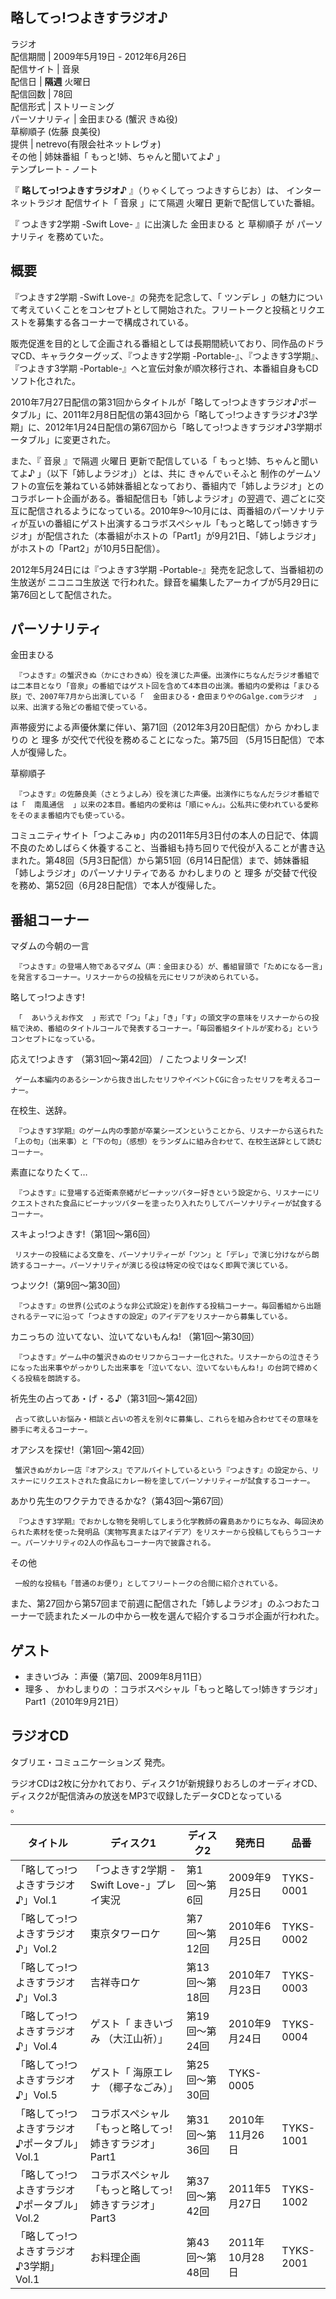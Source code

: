 略してっ!つよきすラジオ♪  
---  
ラジオ  
配信期間  |  2009年5月19日 - 2012年6月26日   
配信サイト  |  音泉   
配信日  |  **隔週** 火曜日   
配信回数  |  78回   
配信形式  |  ストリーミング   
パーソナリティ  |  金田まひる  (蟹沢 きぬ役)   
草柳順子  (佐藤 良美役)  
提供  |  netrevo(有限会社ネットレヴォ)   
その他  |  姉妹番組「  もっと!姉、ちゃんと聞いてよ♪  」   
テンプレート  \-  ノート  
  
『 **略してっ!つよきすラジオ♪** 』（りゃくしてっ つよきすらじお）は、  インターネットラジオ  配信サイト「  音泉  」にて隔週  火曜日
更新で配信していた番組。

『  つよきす2学期 -Swift Love-  』に出演した  金田まひる  と  草柳順子  が  パーソナリティ  を務めていた。

##  概要  

『つよきす2学期 -Swift Love-』の発売を記念して、「  ツンデレ
」の魅力について考えていくことをコンセプトとして開始された。フリートークと投稿とリクエストを募集する各コーナーで構成されている。

販売促進を目的として企画される番組としては長期間続いており、同作品のドラマCD、キャラクターグッズ、『つよきす2学期
-Portable-』、『つよきす3学期』、『つよきす3学期 -Portable-』へと宣伝対象が順次移行され、本番組自身もCDソフト化された。

2010年7月27日配信の第31回からタイトルが「略してっ!つよきすラジオ♪ポータブル」に、2011年2月8日配信の第43回から「略してっ!つよきすラジオ♪3学期」に、2012年1月24日配信の第67回から「略してっ!つよきすラジオ♪3学期ポータブル」に変更された。

また、『  音泉  』で隔週  火曜日  更新で配信している「  もっと!姉、ちゃんと聞いてよ♪  」（以下「姉しよラジオ」）とは、共に  きゃんでぃそふと
制作のゲームソフトの宣伝を兼ねている姉妹番組となっており、番組内で「姉しよラジオ」とのコラボレート企画がある。番組配信日も「姉しよラジオ」の翌週で、週ごとに交互に配信されるようになっている。2010年9～10月には、両番組のパーソナリティが互いの番組にゲスト出演するコラボスペシャル「もっと略してっ!姉きすラジオ」が配信された（本番組がホストの「Part1」が9月21日、「姉しよラジオ」がホストの「Part2」が10月5日配信）。

2012年5月24日には『つよきす3学期 -Portable-』発売を記念して、当番組初の生放送が  ニコニコ生放送
で行われた。録音を編集したアーカイブが5月29日に第76回として配信された。

##  パーソナリティ  

金田まひる

     『つよきす』の蟹沢きぬ（かにさわきぬ）役を演じた声優。出演作にちなんだラジオ番組では二本目となり「音泉」の番組ではゲスト回を含めて4本目の出演。番組内の愛称は「まひる朕」で、2007年7月から出演している「  金田まひる・倉田まりやのGalge.comラジオ  」以来、出演する殆どの番組で使っている。   
声帯疲労による声優休業に伴い、第71回（2012年3月20日配信）から  かわしまりの  と  理多  が交代で代役を務めることになった。第75回
（5月15日配信）で本人が復帰した。

草柳順子

     『つよきす』の佐藤良美（さとうよしみ）役を演じた声優。出演作にちなんだラジオ番組では「  南風通信  」以来の2本目。番組内の愛称は「順にゃん」。公私共に使われている愛称をそのまま番組内でも使っている。   
コミュニティサイト「つよこみゅ」内の2011年5月3日付の本人の日記で、体調不良のためしばらく休養すること、当番組も持ち回りで代役が入ることが書き込まれた。第48回（5月3日配信）から第51回（6月14日配信）まで、姉妹番組「姉しよラジオ」のパーソナリティである
かわしまりの  と  理多  が交替で代役を務め、第52回（6月28日配信）で本人が復帰した。

##  番組コーナー  

マダムの今朝の一言

     『つよきす』の登場人物であるマダム（声：金田まひる）が、番組冒頭で「ためになる一言」を発言するコーナー。リスナーからの投稿を元にセリフが決められている。 
略してっ!つよきす!

     「  あいうえお作文  」形式で「つ」「よ」「き」「す」の頭文字の意味をリスナーからの投稿で決め、番組のタイトルコールで発表するコーナー。「毎回番組タイトルが変わる」というコンセプトになっている。 
応えて!つよきす （第31回〜第42回） / こたつよリターンズ!

     ゲーム本編内のあるシーンから抜き出したセリフやイベントCGに合ったセリフを考えるコーナー。 
在校生、送辞。

     『つよきす3学期』のゲーム内の季節が卒業シーズンということから、リスナーから送られた「上の句」（出来事）と「下の句」（感想）をランダムに組み合わせて、在校生送辞として読むコーナー。 
素直になりたくて…

     『つよきす』に登場する近衛素奈緒がピーナッツバター好きという設定から、リスナーにリクエストされた食品にピーナッツバターを塗ったり入れたりしてパーソナリティーが試食するコーナー。 
スキよっ!つよきす!（第1回〜第6回）

     リスナーの投稿による文章を、パーソナリティーが「ツン」と「デレ」で演じ分けながら朗読するコーナー。パーソナリティが演じる役は特定の役ではなく即興で演じている。 
つよツク!（第9回〜第30回）

     『つよきす』の世界(公式のような非公式設定)を創作する投稿コーナー。毎回番組から出題されるテーマに沿って「つよきすの設定」のアイデアをリスナーから募集している。 
カニっちの 泣いてない、泣いてないもんね! （第1回〜第30回）

     『つよきす』ゲーム中の蟹沢きぬのセリフからコーナー化された。リスナーからの泣きそうになった出来事やがっかりした出来事を「泣いてない、泣いてないもんね!」の台詞で締めくくる投稿を朗読する。 
祈先生の占ってあ・げ・る♪（第31回〜第42回）

     占って欲しいお悩み・相談と占いの答えを別々に募集し、これらを組み合わせてその意味を勝手に考えるコーナー。 
オアシスを探せ!（第1回〜第42回）

     蟹沢きぬがカレー店『オアシス』でアルバイトしているという『つよきす』の設定から、リスナーにリクエストされた食品にカレー粉を塗してパーソナリティーが試食するコーナー。 
あかり先生のワクテカできるかな?（第43回〜第67回）

     『つよきす3学期』でおかしな物を発明してしまう化学教師の霧島あかりにちなみ、毎回決められた素材を使った発明品（実物写真またはアイデア）をリスナーから投稿してもらうコーナー。パーソナリティの2人の作品もコーナー内で披露される。 
その他

     一般的な投稿も「普通のお便り」としてフリートークの合間に紹介されている。   
また、第27回から第57回まで前週に配信された「姉しよラジオ」のふつおたコーナーで読まれたメールの中から一枚を選んで紹介するコラボ企画が行われた。

##  ゲスト  

  * まきいづみ  ：声優（第7回、2009年8月11日） 
  * 理多  、  かわしまりの  ：コラボスペシャル「もっと略してっ!姉きすラジオ」Part1（2010年9月21日） 

##  ラジオCD  

タブリエ・コミュニケーションズ  発売。

ラジオCDは2枚に分かれており、ディスク1が新規録りおろしのオーディオCD、ディスク2が配信済みの放送をMP3で収録したデータCDとなっている  
。

タイトル  |  ディスク1  |  ディスク2  |  発売日  |  品番   
---|---|---|---|---  
「略してっ!つよきすラジオ♪」Vol.1  |  「つよきす2学期 -Swift Love-」プレイ実況  |  第1回〜第6回  |  2009年9月25日  |  TYKS-0001   
「略してっ!つよきすラジオ♪」Vol.2  |  東京タワーロケ  |  第7回〜第12回  |  2010年6月25日  |  TYKS-0002   
「略してっ!つよきすラジオ♪」Vol.3  |  吉祥寺ロケ  |  第13回〜第18回  |  2010年7月23日  |  TYKS-0003   
「略してっ!つよきすラジオ♪」Vol.4  |  ゲスト「  まきいづみ  （大江山祈）」  |  第19回〜第24回  |  2010年9月24日  |  TYKS-0004   
「略してっ!つよきすラジオ♪」Vol.5  |  ゲスト「  海原エレナ  （椰子なごみ）」  |  第25回〜第30回  |  TYKS-0005   
「略してっ!つよきすラジオ♪ポータブル」Vol.1  |  コラボスペシャル「もっと略してっ!姉きすラジオ」Part1  |  第31回〜第36回  |  2010年11月26日  |  TYKS-1001   
「略してっ!つよきすラジオ♪ポータブル」Vol.2  |  コラボスペシャル「もっと略してっ!姉きすラジオ」Part3  |  第37回〜第42回  |  2011年5月27日  |  TYKS-1002   
「略してっ!つよきすラジオ♪3学期」Vol.1  |  お料理企画  |  第43回〜第48回  |  2011年10月28日  |  TYKS-2001   
  
